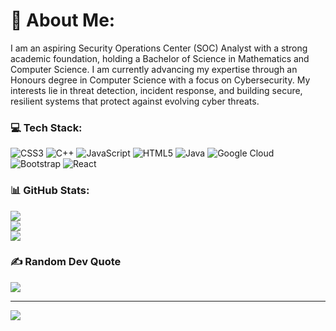 # 💫 About Me:
I am an aspiring Security Operations Center (SOC) Analyst with a strong academic foundation, holding a Bachelor of Science in Mathematics and Computer Science. I am currently advancing my expertise through an Honours degree in Computer Science with a focus on Cybersecurity. My interests lie in threat detection, incident response, and building secure, resilient systems that protect against evolving cyber threats.


### 💻 Tech Stack:
![CSS3](https://img.shields.io/badge/css3-%231572B6.svg?style=for-the-badge&logo=css3&logoColor=white) ![C++](https://img.shields.io/badge/c++-%2300599C.svg?style=for-the-badge&logo=c%2B%2B&logoColor=white) ![JavaScript](https://img.shields.io/badge/javascript-%23323330.svg?style=for-the-badge&logo=javascript&logoColor=%23F7DF1E) ![HTML5](https://img.shields.io/badge/html5-%23E34F26.svg?style=for-the-badge&logo=html5&logoColor=white) ![Java](https://img.shields.io/badge/java-%23ED8B00.svg?style=for-the-badge&logo=openjdk&logoColor=white) ![Google Cloud](https://img.shields.io/badge/GoogleCloud-%234285F4.svg?style=for-the-badge&logo=google-cloud&logoColor=white) ![Bootstrap](https://img.shields.io/badge/bootstrap-%238511FA.svg?style=for-the-badge&logo=bootstrap&logoColor=white) ![React](https://img.shields.io/badge/react-%2320232a.svg?style=for-the-badge&logo=react&logoColor=%2361DAFB)
### 📊 GitHub Stats:
![](https://github-readme-stats.vercel.app/api?username=Isaac-mhlanga&theme=darcula&hide_border=true&include_all_commits=false&count_private=true)<br/>
![](https://nirzak-streak-stats.vercel.app/?user=Isaac-mhlanga&theme=darcula&hide_border=true)<br/>
![](https://github-readme-stats.vercel.app/api/top-langs/?username=Isaac-mhlanga&theme=darcula&hide_border=true&include_all_commits=false&count_private=true&layout=compact)

### ✍️ Random Dev Quote
![](https://quotes-github-readme.vercel.app/api?type=horizontal&theme=radical)

---
[![](https://visitcount.itsvg.in/api?id=Isaac-mhlanga&icon=0&color=0)](https://visitcount.itsvg.in)

<!-- Proudly created with GPRM ( https://gprm.itsvg.in ) -->

